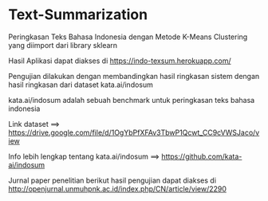 # Text-Summarization
Peringkasan Teks Bahasa Indonesia dengan Metode K-Means Clustering yang diimport dari library sklearn

Hasil Aplikasi dapat diakses di https://indo-texsum.herokuapp.com/

Pengujian dilakukan dengan membandingkan hasil ringkasan sistem dengan hasil ringkasan dari dataset kata.ai/indosum

kata.ai/indosum adalah sebuah benchmark untuk peringkasan teks bahasa indonesia

Link dataset ==> https://drive.google.com/file/d/1OgYbPfXFAv3TbwP1Qcwt_CC9cVWSJaco/view

Info lebih lengkap tentang kata.ai/indosum ==> https://github.com/kata-ai/indosum

Jurnal paper penelitian berikut hasil pengujian dapat diakses di http://openjurnal.unmuhpnk.ac.id/index.php/CN/article/view/2290
